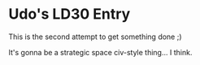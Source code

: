 # Udo's LD30 Entry 

This is the second attempt to get something done ;)

It's gonna be a strategic space civ-style thing... I think.